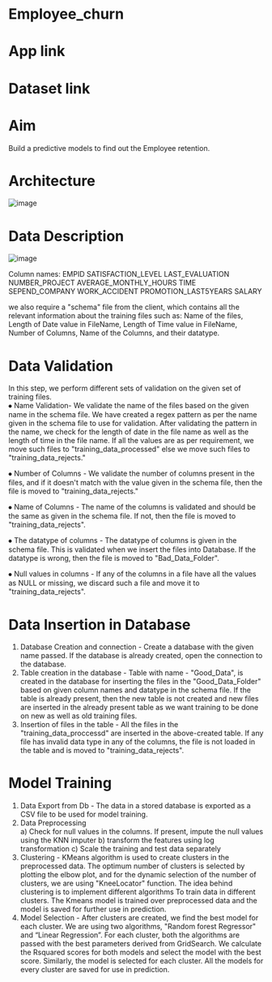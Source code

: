 # Employee_churn

# App link

# Dataset link

 
# Aim
Build a predictive models to find out the Employee retention.

# Architecture

![image](https://user-images.githubusercontent.com/37711056/162637304-0cef4219-e411-4682-88af-8f57c5caf27e.png)

# Data Description
![image](https://user-images.githubusercontent.com/37711056/162637134-8d4abc08-d061-4e9d-bb5a-2b4c98b0b6e8.png)

Column names:
EMPID
SATISFACTION_LEVEL
LAST_EVALUATION
NUMBER_PROJECT
AVERAGE_MONTHLY_HOURS
TIME SEPEND_COMPANY
WORK_ACCIDENT
PROMOTION_LAST5YEARS
SALARY

we also require a "schema" file from the client, which contains all the relevant information about the training files such as:
Name of the files, Length of Date value in FileName, Length of Time value in FileName, Number of Columns, Name of the Columns, and their datatype.


# Data Validation 
In this step, we perform different sets of validation on the given set of training files.  
⦁	 Name Validation- We validate the name of the files based on the given name in the schema file. We have created a regex pattern as per the name given in the schema file to use for validation. After validating the pattern in the name, we check for the length of date in the file name as well as the length of time in the file name. If all the values are as per requirement, we move such files to "training_data_processed" else we move such files to "training_data_rejects."

⦁	 Number of Columns - We validate the number of columns present in the files, and if it doesn't match with the value given in the schema file, then the file is moved to "training_data_rejects."


⦁	 Name of Columns - The name of the columns is validated and should be the same as given in the schema file. If not, then the file is moved to "training_data_rejects".

⦁	 The datatype of columns - The datatype of columns is given in the schema file. This is validated when we insert the files into Database. If the datatype is wrong, then the file is moved to "Bad_Data_Folder".


⦁	Null values in columns - If any of the columns in a file have all the values as NULL or missing, we discard such a file and move it to "training_data_rejects".



# Data Insertion in Database
 
1) Database Creation and connection - Create a database with the given name passed. If the database is already created, open the connection to the database. 
2) Table creation in the database - Table with name - "Good_Data", is created in the database for inserting the files in the "Good_Data_Folder" based on given column names and datatype in the schema file. If the table is already present, then the new table is not created and new files are inserted in the already present table as we want training to be done on new as well as old training files.     
3) Insertion of files in the table - All the files in the "training_data_proccessd" are inserted in the above-created table. If any file has invalid data type in any of the columns, the file is not loaded in the table and is moved to "training_data_rejects".
 
# Model Training 
1) Data Export from Db - The data in a stored database is exported as a CSV file to be used for model training.
2) Data Preprocessing  
   a) Check for null values in the columns. If present, impute the null values using the KNN imputer
   b) transform the features using log transformation
   c) Scale the training and test data separately 
3) Clustering - KMeans algorithm is used to create clusters in the preprocessed data. The optimum number of clusters is selected by plotting the elbow plot, and for the dynamic selection of the number of clusters, we are using "KneeLocator" function. The idea behind clustering is to implement different algorithms
   To train data in different clusters. The Kmeans model is trained over preprocessed data and the model is saved for further use in prediction.
4) Model Selection - After clusters are created, we find the best model for each cluster. We are using two algorithms, "Random forest Regressor" and “Linear Regression”. For each cluster, both the algorithms are passed with the best parameters derived from GridSearch. We calculate the Rsquared scores for both models and select the model with the best score. Similarly, the model is selected for each cluster. All the models for every cluster are saved for use in prediction. 
 

 





